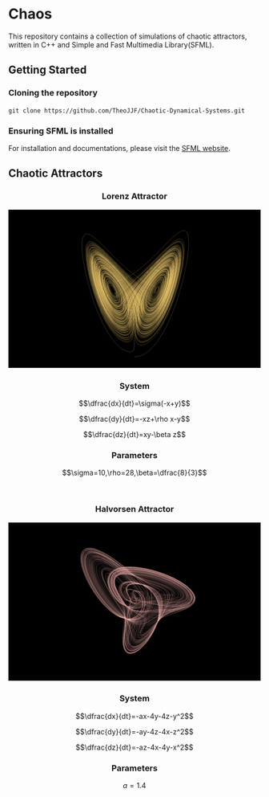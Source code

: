 # Chaos
This repository contains a collection of simulations of chaotic attractors, written in C++ and Simple and Fast Multimedia Library(SFML).

## Getting Started
### Cloning the repository
```
git clone https://github.com/TheoJJF/Chaotic-Dynamical-Systems.git
```

### Ensuring SFML is installed
For installation and documentations, please visit the [SFML website](https://www.sfml-dev.org/).

## Chaotic Attractors
<center> <h3>Lorenz Attractor</h3> </center>
<p align="center">
    <img src="assets/lorenz.png">
</p>

<center> <h3>System</h3> </center>

$$\dfrac{dx}{dt}=\sigma(-x+y)$$

$$\dfrac{dy}{dt}=-xz+\rho x-y$$

$$\dfrac{dz}{dt}=xy-\beta z$$


<center> <h3>Parameters</h3> </center>

$$\sigma=10,\rho=28,\beta=\dfrac{8}{3}$$

<br>
<center> <h3>Halvorsen Attractor</h3> </center>

<p align="center">
    <img src="assets/halvorsen.png">
</p>

<center> <h3>System</h3> </center>

$$\dfrac{dx}{dt}=-ax-4y-4z-y^2$$

$$\dfrac{dy}{dt}=-ay-4z-4x-z^2$$

$$\dfrac{dz}{dt}=-az-4x-4y-x^2$$


<h3 style="text-align: center">Parameters</h3>

$$a=1.4$$

